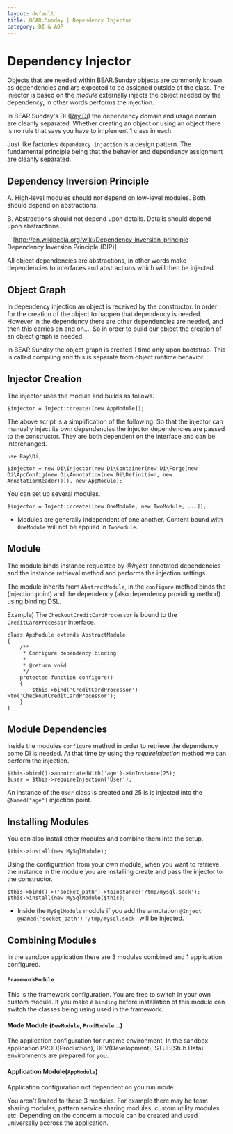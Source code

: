 ```yaml
---
layout: default
title: BEAR.Sunday | Dependency Injector
category: DI & AOP
---
```

# Dependency Injector

Objects that are needed within BEAR.Sunday objects are commonly known as dependencies and are expected to be assigned outside of the class. The injector is based on the *module* externally injects the object needed by the dependency, in other words performs the injection.

In BEAR.Sunday's DI ([Ray.Di](http://code.google.com/p/rayphp/wiki/Motivation?tm=6)) the dependency domain and usage domain are cleanly separated. Whether creating an object or using an object there is no rule that says you have to implement 1 class in each.

Just like factories `dependency injection` is a design pattern. The fundamental principle being that the behavior and dependency assignment are cleanly separated.

## Dependency Inversion Principle 

 A. High-level modules should not depend on low-level modules. Both should depend on abstractions.

 B. Abstractions should not depend upon details. Details should depend upon abstractions.

--[http://en.wikipedia.org/wiki/Dependency_inversion_principle Dependency Inversion Principle (DIP)]

All object dependencies are abstractions, in other words make dependencies to interfaces and abstractions which will then be injected.

## Object Graph 

In dependency injection an object is received by the constructor. In order for the creation of the object to happen that dependency is needed. However in the dependency there are other dependencies are needed, and then this carries on and on.... So in order to build our object the creation of an object graph is needed. 

In BEAR.Sunday the object graph is created 1 time only upon bootstrap. This is called compiling and this is separate from object runtime behavior.

## Injector Creation 

The injector uses the module and builds as follows.

```
$injector = Inject::create([new AppModule]);
```

The above script is a simplification of the following. So that the injector can manually inject its own dependencies the injector dependencies are passed to the constructor.
They are both dependent on the interface and can be interchanged.

```
use Ray\Di;

$injector = new Di\Injector(new Di\Container(new Di\Forge(new Di\ApcConfig(new Di\Annotation(new Di\Definition, new AnnotationReader)))), new AppModule);
```


You can set up several modules.

```
$injector = Inject::create([new OneModule, new TwoModule, ...]);
```

* Modules are generally independent of one another. Content bound with `OneModule` will not be applied in `TwoModule`.

## Module 

The module binds instance requested by *@Inject* annotated dependencies and the instance retrieval method and performs the injection settings.

The module inherits from `AbstractModule`, in the `configure` method binds the (injection point) and the dependency (also dependency providing method) using binding DSL.

Example) The `CheckoutCreditCardProcessor` is bound to the `CreditCardProcessor` interface.


```
class AppModule extends AbstractModule
{
    /**
     * Configure dependency binding
     *
     * @return void
     */
    protected function configure()
    {
        $this->bind('CreditCardProcessor')->to('CheckoutCreditCardProcessor');
    }
}
```

## Module Dependencies 

Inside the modules `configure` method in order to retrieve the dependency some DI is needed.
At that time by using the *requireInjection* method we can perform the injection.

```
$this->bind()->annototatedWith('age')->toInstance(25);
$user = $this->requireInjection('User');
```

An instance of the `User` class is created and 25 is is injected into the `@Named("age")` injection point.


## Installing Modules 

You can also install other modules and combine them into the setup.

```
$this->install(new MySqlModule);
```

Using the configuration from your own module, when you want to retrieve the instance in the module you are installing create and pass the injector to the constructor.

```
$this->bind()->('socket_path')->toInstance('/tmp/mysql.sock');
$this->install(new MySqlModule($this);
```
* Inside the `MySqlModule` module if you add the annotation `@Inject @Named('socket_path')`  `'/tmp/mysql.sock'` will be injected.

## Combining Modules 
In the sandbox application there are 3 modules combined and 1 application configured.

#### `FrameworkModule` 
This is the framework configuration. You are free to switch in your own custom module. If you make a `binding` before installation of this module can switch the classes being using used in the framework.

#### Mode Module (`DevModule`, `ProdModule`...) 
The application configuration for runtime environment. In the sandbox application PROD(Production), DEV(Development), STUB(Stub Data) environments are prepared for you.


#### Application Module(`AppModule`) 
Application configuration not  dependent on you run mode.

You aren't limited to these 3 modules. For example there may be team sharing modules, pattern service sharing modules, custom utility modules etc. Depending on the concern a module can be created and used universally accross the application.